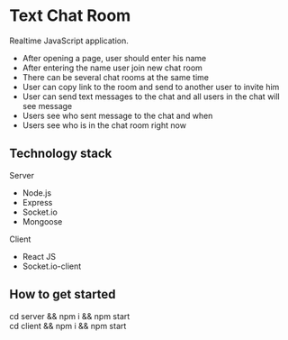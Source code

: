 # Text Chat Room

Realtime JavaScript application.

* After opening a page, user should enter his name
* After entering the name user join new chat room
* There can be several chat rooms at the same time
* User can copy link to the room and send to another user to invite him
* User can send text messages to the chat and all users in the chat will see message
* Users see who sent message to the chat and when
* Users see who is in the chat room right now

## Technology stack
Server
* Node.js
* Express  
* Socket.io
* Mongoose

Client
* React JS
* Socket.io-client

## How to get started
cd server && npm i && npm start  
cd client && npm i && npm start